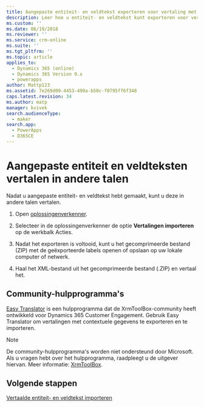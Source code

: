 ```yaml
---
title: Aangepaste entiteit- en veldtekst exporteren voor vertaling met PowerApps | MicrosoftDocs
description: Leer hoe u entiteit- en veldtekst kunt exporteren voor vertaling
ms.custom: ''
ms.date: 06/19/2018
ms.reviewer: ''
ms.service: crm-online
ms.suite: ''
ms.tgt_pltfrm: ''
ms.topic: article
applies_to:
  - Dynamics 365 (online)
  - Dynamics 365 Version 9.x
  - powerapps
author: Mattp123
ms.assetid: 7e269d09-4453-490a-b50c-f0795ff6f348
caps.latest.revision: 34
ms.author: matp
manager: kvivek
search.audienceType:
  - maker
search.app:
  - PowerApps
  - D365CE
---
```

# <a name="translate-customized-entity-and-field-text-into-other-languages"></a>Aangepaste entiteit en veldteksten vertalen in andere talen

Nadat u aangepaste entiteit- en veldtekst hebt gemaakt, kunt u deze in andere talen vertalen.  
  
1. Open [oplossingenverkenner](../model-driven-apps/advanced-navigation.md#solution-explorer).    
  
2. Selecteer in de oplossingenverkenner de optie **Vertalingen importeren** op de werkbalk Acties.  
3.  Nadat het exporteren is voltooid, kunt u het gecomprimeerde bestand (ZIP) met de geëxporteerde labels openen of opslaan op uw lokale computer of netwerk.  
  
4.  Haal het XML-bestand uit het gecomprimeerde bestand (.ZIP) en vertaal het.  

## <a name="community-tools"></a>Community-hulpprogramma's

[Easy Translator](https://www.xrmtoolbox.com/plugins/MsCrmTools.Translator/) is een hulpprogramma dat de XrmToolBox-community heeft ontwikkeld voor Dynamics 365 Customer Engagement. Gebruik Easy Translator om vertalingen met contextuele gegevens te exporteren en te importeren. 

> [!NOTE]
> De community-hulpprogramma's worden niet ondersteund door Microsoft. Als u vragen hebt over het hulpprogramma, raadpleegt u de uitgever hiervan. Meer informatie: [XrmToolBox](https://www.xrmtoolbox.com).

## <a name="next-steps"></a>Volgende stappen  
 [Vertaalde entiteit- en veldtekst importeren](import-translated-entity-field-text.md)
